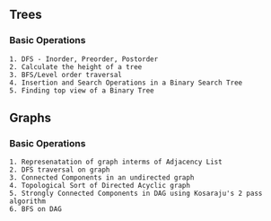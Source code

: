 ## Trees
### Basic Operations
    1. DFS - Inorder, Preorder, Postorder
    2. Calculate the height of a tree
	3. BFS/Level order traversal
	4. Insertion and Search Operations in a Binary Search Tree
	5. Finding top view of a Binary Tree


## Graphs
### Basic Operations
	1. Represenatation of graph interms of Adjacency List
	2. DFS traversal on graph
	3. Connected Components in an undirected graph
	4. Topological Sort of Directed Acyclic graph
	5. Strongly Connected Components in DAG using Kosaraju's 2 pass algorithm
	6. BFS on DAG
